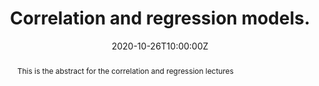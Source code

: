 ---
abstract: This is the abstract for the correlation and regression lectures
address:
  city: Richmond
  country: United States
  postcode: "23284"
  region: VA
  street: 1000 West Cary Street
all_day: false
date: "2020-10-26T10:00:00Z"
date_end: "2020-10-26T15:00:00Z"
event: Data Literacy Lecture on Correlation & Regression models.
event_url: https://us02web.zoom.us/j/86289645889?pwd=YzVBZlhPYUwydE5pNWVhTFExSlA2Zz09
featured: false
location: Center for Environmental Studies
math: false
summary: Correloation & Regression.
tags: ["lm","glm","nmle"]
keywords: ["models"]
title: Correlation and regression models.
url_code: ""
url_pdf: ""
url_slides: "/slides/correlation_regression.html"
url_video: ""
---